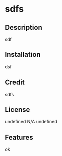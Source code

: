 # sdfs
  ## Description
  sdf
  ## Installation
  dsf
  ## Credit
  sdfs
  ## License
  undefined N/A undefined
  ## Features
  ok